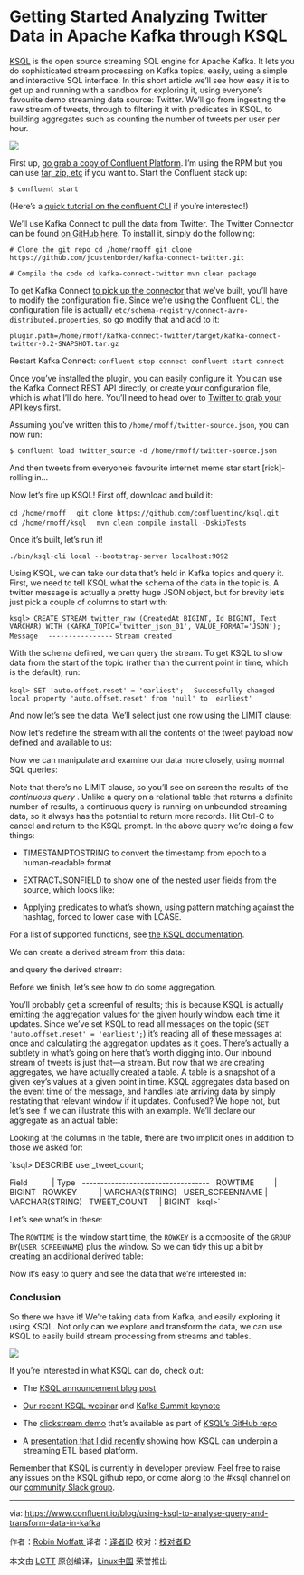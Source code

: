 Getting Started Analyzing Twitter Data in Apache Kafka through KSQL
============================================================ 

[KSQL][8] is the open source streaming SQL engine for Apache Kafka. It lets you do sophisticated stream processing on Kafka topics, easily, using a simple and interactive SQL interface. In this short article we’ll see how easy it is to get up and running with a sandbox for exploring it, using everyone’s favourite demo streaming data source: Twitter. We’ll go from ingesting the raw stream of tweets, through to filtering it with predicates in KSQL, to building aggregates such as counting the number of tweets per user per hour.

![](https://www.confluent.io/wp-content/uploads/tweet_kafka-1024x617.png)

First up, [go grab a copy of Confluent Platform][9]. I’m using the RPM but you can use [tar, zip, etc][10] if you want to. Start the Confluent stack up:

`$ confluent start`

(Here’s a [quick tutorial on the confluent CLI][11] if you’re interested!)

We’ll use Kafka Connect to pull the data from Twitter. The Twitter Connector can be found [on GitHub here][12]. To install it, simply do the following:

`# Clone the git repo
cd /home/rmoff
git clone https://github.com/jcustenborder/kafka-connect-twitter.git`

`# Compile the code
cd kafka-connect-twitter
mvn clean package`

To get Kafka Connect [to pick up the connector][13] that we’ve built, you’ll have to modify the configuration file. Since we’re using the Confluent CLI, the configuration file is actually `etc/schema-registry/connect-avro-distributed.properties`, so go modify that and add to it:

`plugin.path=/home/rmoff/kafka-connect-twitter/target/kafka-connect-twitter-0.2-SNAPSHOT.tar.gz`

Restart Kafka Connect:
`confluent stop connect
confluent start connect`

Once you’ve installed the plugin, you can easily configure it. You can use the Kafka Connect REST API directly, or create your configuration file, which is what I’ll do here. You’ll need to head over to [Twitter to grab your API keys first][14].

Assuming you’ve written this to `/home/rmoff/twitter-source.json`, you can now run:

`$ confluent load twitter_source -d /home/rmoff/twitter-source.json`

And then tweets from everyone’s favourite internet meme star start [rick]-rolling in…

Now let’s fire up KSQL! First off, download and build it:

`cd /home/rmoff  `
`git clone https://github.com/confluentinc/ksql.git  `
`cd /home/rmoff/ksql  `
`mvn clean compile install -DskipTests`

Once it’s built, let’s run it!

`./bin/ksql-cli local --bootstrap-server localhost:9092`

Using KSQL, we can take our data that’s held in Kafka topics and query it. First, we need to tell KSQL what the schema of the data in the topic is. A twitter message is actually a pretty huge JSON object, but for brevity let’s just pick a couple of columns to start with:

`ksql> CREATE STREAM twitter_raw (CreatedAt BIGINT, Id BIGINT, Text VARCHAR) WITH (KAFKA_TOPIC='twitter_json_01', VALUE_FORMAT='JSON');` 
`Message  `
`----------------`
`Stream created`

With the schema defined, we can query the stream. To get KSQL to show data from the start of the topic (rather than the current point in time, which is the default), run:

`ksql> SET 'auto.offset.reset' = 'earliest';  `
`Successfully changed local property 'auto.offset.reset' from 'null' to 'earliest'`

And now let’s see the data. We’ll select just one row using the LIMIT clause:

Now let’s redefine the stream with all the contents of the tweet payload now defined and available to us:

Now we can manipulate and examine our data more closely, using normal SQL queries:

Note that there’s no LIMIT clause, so you’ll see on screen the results of the  _continuous query_ . Unlike a query on a relational table that returns a definite number of results, a continuous query is running on unbounded streaming data, so it always has the potential to return more records. Hit Ctrl-C to cancel and return to the KSQL prompt. In the above query we’re doing a few things:

*   TIMESTAMPTOSTRING to convert the timestamp from epoch to a human-readable format

*   EXTRACTJSONFIELD to show one of the nested user fields from the source, which looks like:

*   Applying predicates to what’s shown, using pattern matching against the hashtag, forced to lower case with LCASE.

For a list of supported functions, see [the KSQL documentation][15].

We can create a derived stream from this data:

and query the derived stream:

Before we finish, let’s see how to do some aggregation.

You’ll probably get a screenful of results; this is because KSQL is actually emitting the aggregation values for the given hourly window each time it updates. Since we’ve set KSQL to read all messages on the topic (`SET 'auto.offset.reset' = 'earliest';`) it’s reading all of these messages at once and calculating the aggregation updates as it goes. There’s actually a subtlety in what’s going on here that’s worth digging into. Our inbound stream of tweets is just that—a stream. But now that we are creating aggregates, we have actually created a table. A table is a snapshot of a given key’s values at a given point in time. KSQL aggregates data based on the event time of the message, and handles late arriving data by simply restating that relevant window if it updates. Confused? We hope not, but let’s see if we can illustrate this with an example. We’ll declare our aggregate as an actual table:

Looking at the columns in the table, there are two implicit ones in addition to those we asked for:

`ksql> DESCRIBE user_tweet_count;

Field           | Type  
-----------------------------------  
ROWTIME         | BIGINT  
ROWKEY          | VARCHAR(STRING)  
USER_SCREENNAME | VARCHAR(STRING)  
TWEET_COUNT     | BIGINT  
ksql>`

Let’s see what’s in these:

The `ROWTIME` is the window start time, the `ROWKEY` is a composite of the `GROUP BY`(`USER_SCREENNAME`) plus the window. So we can tidy this up a bit by creating an additional derived table:

Now it’s easy to query and see the data that we’re interested in:

### Conclusion

So there we have it! We’re taking data from Kafka, and easily exploring it using KSQL. Not only can we explore and transform the data, we can use KSQL to easily build stream processing from streams and tables.

![](https://www.confluent.io/wp-content/uploads/user_tweet-1024x569.png)

If you’re interested in what KSQL can do, check out:

*   The [KSQL announcement blog post][1]

*   [Our recent KSQL webinar][2] and [Kafka Summit keynote][3]

*   The [clickstream demo][4] that’s available as part of [KSQL’s GitHub repo][5]

*   A [presentation that I did recently][6] showing how KSQL can underpin a streaming ETL based platform.

Remember that KSQL is currently in developer preview. Feel free to raise any issues on the KSQL github repo, or come along to the #ksql channel on our [community Slack group][16].

--------------------------------------------------------------------------------

via: https://www.confluent.io/blog/using-ksql-to-analyse-query-and-transform-data-in-kafka

作者：[Robin Moffatt ][a]
译者：[译者ID](https://github.com/译者ID)
校对：[校对者ID](https://github.com/校对者ID)

本文由 [LCTT](https://github.com/LCTT/TranslateProject) 原创编译，[Linux中国](https://linux.cn/) 荣誉推出

[a]:https://www.confluent.io/blog/author/robin/
[1]:https://www.confluent.io/blog/ksql-open-source-streaming-sql-for-apache-kafka/
[2]:https://www.confluent.io/online-talk/ksql-streaming-sql-for-apache-kafka/
[3]:https://www.confluent.io/kafka-summit-sf17/Databases-and-Stream-Processing-1
[4]:https://www.youtube.com/watch?v=A45uRzJiv7I
[5]:https://github.com/confluentinc/ksql
[6]:https://speakerdeck.com/rmoff/look-ma-no-code-building-streaming-data-pipelines-with-apache-kafka
[7]:https://www.confluent.io/blog/author/robin/
[8]:https://github.com/confluentinc/ksql/
[9]:https://www.confluent.io/download/
[10]:https://docs.confluent.io/current/installation.html?
[11]:https://www.youtube.com/watch?v=ZKqBptBHZTg
[12]:https://github.com/jcustenborder/kafka-connect-twitter
[13]:https://docs.confluent.io/current/connect/userguide.html#connect-installing-plugins
[14]:https://apps.twitter.com/
[15]:https://github.com/confluentinc/ksql/blob/0.1.x/docs/syntax-reference.md
[16]:https://slackpass.io/confluentcommunity
